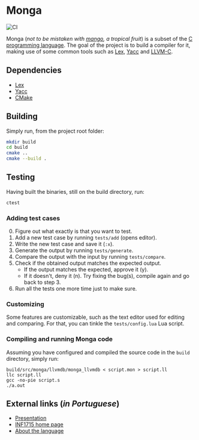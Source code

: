 # Monga

![CI](https://github.com/guidanoli/monga/workflows/CI/badge.svg)

Monga (*not to be mistaken with [mango](https://en.wikipedia.org/wiki/Mango), a tropical fruit*)
is a subset of the [C programming language](https://en.wikipedia.org/wiki/C_(programming_language)).
The goal of the project is to build a compiler for it, making use of some common tools such as
[Lex](http://dinosaur.compilertools.net/lex/index.html),
[Yacc](http://dinosaur.compilertools.net/yacc/index.html) and
[LLVM-C](http://llvm.org/doxygen/group__LLVMC.html).

## Dependencies

* [Lex](http://dinosaur.compilertools.net/lex/index.html)
* [Yacc](http://dinosaur.compilertools.net/yacc/index.html)
* [CMake](https://cmake.org/)

## Building

Simply run, from the project root folder:

```sh
mkdir build
cd build
cmake ..
cmake --build .
```

## Testing

Having built the binaries, still on the build directory, run:

```sh
ctest
```

### Adding test cases

0. Figure out what exactly is that you want to test.
1. Add a new test case by running `tests/add` (opens editor).
2. Write the new test case and save it (`:x`).
3. Generate the output by running `tests/generate`.
4. Compare the output with the input by running `tests/compare`.
5. Check if the obtained output matches the expected output.
   * If the output matches the expected, approve it (y).
   * If it doesn't, deny it (n). Try fixing the bug(s), compile again and go back to step 3.
6. Run all the tests one more time just to make sure.

### Customizing

Some features are customizable, such as the text editor used for editing and comparing.
For that, you can tinkle the `tests/config.lua` Lua script.

### Compiling and running Monga code

Assuming you have configured and compiled the source code in the `build` directory, simply run:

```
build/src/monga/llvmdb/monga_llvmdb < script.mon > script.ll
llc script.ll
gcc -no-pie script.s
./a.out
```

## External links (*in Portuguese*)

* [Presentation](Slides.pdf)
* [INF1715 home page](http://www.inf.puc-rio.br/~roberto/comp/)
* [About the language](http://www.inf.puc-rio.br/~roberto/comp/lang.html)
